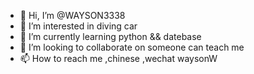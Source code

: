 - 👋 Hi, I’m @WAYSON3338
- 👀 I’m interested in diving car
- 🌱 I’m currently learning python && datebase
- 💞️ I’m looking to collaborate on someone can teach me
- 📫 How to reach me ,chinese ,wechat waysonW

<!---
WAYSON3338/WAYSON3338 is a ✨ special ✨ repository because its `README.md` (this file) appears on your GitHub profile.
You can click the Preview link to take a look at your changes.
--->
